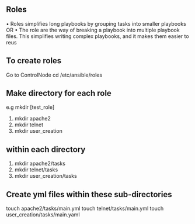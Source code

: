 ## Roles

 • Roles simplifies long playbooks by grouping tasks into smaller playbooks
 OR
 • The role are the way of breaking a playbook into multiple playbook files.  This simplifies 
writing complex playbooks, and it makes them easier to reus


## To create roles
   Go to ControlNode
   cd /etc/ansible/roles
 
 ## Make directory for each role
   e.g mkdir [test_role]
   1. mkdir apache2
   2. mkdir telnet
   3. mkdir user_creation
 
 ## within each directory
   1. mkdir apache2/tasks
   2. mkdir telnet/tasks
   3. mkdir user_creation/tasks
   
 ## Create yml files within these sub-directories
   touch apache2/tasks/main.yml
   touch telnet/tasks/main.yml
   touch user_creation/tasks/main.yaml
